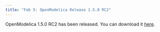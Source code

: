 ```yaml
---
title: "Feb 5: OpenModelica Release 1.5.0 RC2"
---
```

OpenModelica 1.5.0 RC2 has been released. You can download it [here][195].

 [195]: http://www.ida.liu.se/~pelab/modelica/OpenModelica/releases/1.5.0/Windows/
